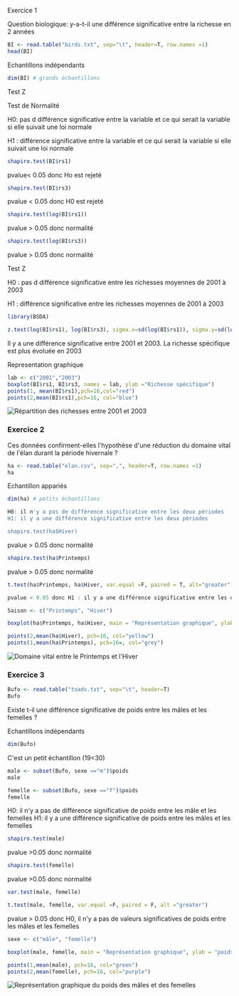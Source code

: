 Exercice 1

Question biologique: y-a-t-il une différence significative entre la richesse en 2 années

```R
BI <- read.table("birds.txt", sep="\t", header=T, row.names =1)
head(BI)
```

Echantillons indépendants 

```R
dim(BI) # grands échantillons 
```
Test Z

Test de Normalité 

H0: pas d différence significative entre la variable et ce qui serait la variable si elle suivait une loi normale

H1 : différence significative entre la variable et ce qui serait la variable si elle suivait une loi normale

```R
shapiro.test(BI$rs1)
```

pvalue< 0.05 donc Ho est rejeté

```R
shapiro.test(BI$rs3)
```

pvalue < 0.05 donc H0 est rejeté

```R
shapiro.test(log(BI$rs1))
```

pvalue > 0.05 donc normalité

```R
shapiro.test(log(BI$rs3))
```

 pvalue > 0.05 donc normalité

Test Z

H0 : pas d différence significative entre les richesses moyennes de 2001 à 2003

H1 : différence significative entre les richesses moyennes de 2001 à 2003

```R
library(BSDA)

z.test(log(BI$rs1), log(BI$rs3), sigma.x=sd(log(BI$rs1)), sigma.y=sd(log(BI$rs3)), alt="less")
```

Il y a une différence significative entre 2001 et 2003. La richesse spécifique est plus évoluée en 2003

Representation graphique 

```R
lab <- c("2001","2003")
boxplot(BI$rs1, BI$rs3, names = lab, ylab ="Richesse spécifique")
points(1, mean(BI$rs1),pch=16,col="red")
points(2,mean(BI$rs1),pch=16, col="blue")
```
![Répartition des richesses entre 2001 et 2003](Images/20012003.JPG)

### Exercice 2

Ces données confirment-elles l'hypothèse d'une réduction du domaine vital de l'élan durant la période hivernale ?

```R
ha <- read.table("elan.csv", sep=",", header=T, row.names =1)
ha
```

Echantillon appariés 

```R
dim(ha) # petits échantillons

H0: il n'y a pas de différence significative entre les deux périodes 
H1: il y a une différence significative entre les deux périodes

shapiro.test(ha$Hiver)
```

pvalue > 0.05 donc normalité

```R
shapiro.test(ha$Printemps)
```

pvalue > 0.05 donc normalité

```R
t.test(ha$Printemps, ha$Hiver, var.equal =F, paired = T, alt="greater")

pvalue < 0.05 donc H1 : il y a une différence significative entre les deux périodes

Saison <- c("Printemps", "Hiver")

boxplot(ha$Printemps, ha$Hiver, main = "Représentation graphique", ylab = "taille domaine vital de l'élan (ha)", names =Saison)

points(2,mean(ha$Hiver), pch=16, col="yellow")
points(1,mean(ha$Printemps), pch=16=, col="grey")
```
![Domaine vital entre le Printemps et l'Hiver](Images/PrintempsHiver.JPG)

### Exercice 3

```R
Bufo <- read.table("toads.txt", sep="\t", header=T)
Bufo
```

Existe t-il une différence significative de poids entre les mâles et les femelles ?

Echantillons indépendants

```R
dim(Bufo)
```
C'est un petit échantillon (19<30)

```R
male <- subset(Bufo, sexe =="m")$poids
male

femelle <- subset(Bufo, sexe =="f")$poids
femelle

```
H0: il n'y a pas de différence significative de poids entre les mâle et les femelles 
H1: il y a une différence significative de poids entre les mâles et les femelles

```R
shapiro.test(male)
```

pvalue >0.05 donc normalité

```R
shapiro.test(femelle)
```

pvalue >0.05 donc normalité

```R
var.test(male, femelle)

t.test(male, femelle, var.equal =F, paired = F, alt ="greater")
```

pvalue > 0.05 donc H0, il n'y a pas de valeurs significatives de poids entre les mâles et les femelles

```R
sexe <- c("mâle", "femelle")

boxplot(male, femelle, main = "Représentation graphique", ylab = "poids", names =sexe)

points(1,mean(male), pch=16, col="green")
points(2,mean(femelle), pch=16, col="purple")
```
![Représentation graphique du poids des mâles et des femelles](Images/poidsmalefemelle.JPG)